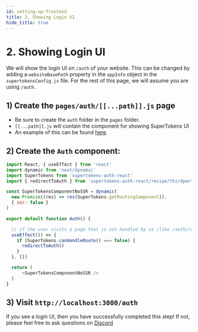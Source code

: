 ```yaml
---
id: setting-up-frontend
title: 2. Showing Login UI
hide_title: true
---
```


# 2. Showing Login UI

We will show the login UI on `/auth` of your website. This can be changed by adding a `websiteBasePath` property in the `appInfo` object in the `supertokensConfig.js` file. For the rest of this page, we will assume you are using `/auth`.

## 1) Create the `pages/auth/[[...path]].js` page
- Be sure to create the `auth` folder in the `pages` folder.
- `[[...path]].js` will contain the component for showing SuperTokens UI
- An example of this can be found [here](https://github.com/supertokens/next.js/blob/canary/examples/with-supertokens/pages/auth/%5B%5B...path%5D%5D.js).

## 2) Create the `Auth` component:

<!--DOCUSAURUS_CODE_TABS-->
<!--pages/auth/[[...path]].js-->
```js
import React, { useEffect } from 'react'
import dynamic from 'next/dynamic'
import SuperTokens from 'supertokens-auth-react'
import { redirectToAuth } from 'supertokens-auth-react/recipe/thirdpartyemailpassword'

const SuperTokensComponentNoSSR = dynamic(
  new Promise((res) => res(SuperTokens.getRoutingComponent)),
  { ssr: false }
)

export default function Auth() {

  // if the user visits a page that is not handled by us (like /auth/random), then we redirect them back to the auth page.
  useEffect(() => {
    if (SuperTokens.canHandleRoute() === false) {
      redirectToAuth()
    }
  }, [])

  return (
      <SuperTokensComponentNoSSR />
  )
}
```

<!--END_DOCUSAURUS_CODE_TABS-->

## 3) Visit `http://localhost:3000/auth`
If you see a login UI, then you have successfully completed this step! If not, please feel free to ask questions on [Discord](https://supertokens.io/discord)
